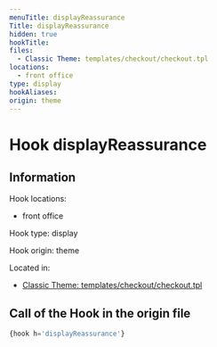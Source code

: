 ```yaml
---
menuTitle: displayReassurance
Title: displayReassurance
hidden: true
hookTitle: 
files:
  - Classic Theme: templates/checkout/checkout.tpl
locations:
  - front office
type: display
hookAliases:
origin: theme
---
```


# Hook displayReassurance

## Information

Hook locations: 
  - front office

Hook type: display

Hook origin: theme

Located in: 
  - [Classic Theme: templates/checkout/checkout.tpl](https://github.com/PrestaShop/classic-theme/blob/develop/templates/checkout/checkout.tpl)

## Call of the Hook in the origin file

```php
{hook h='displayReassurance'}
```